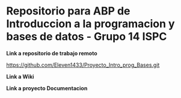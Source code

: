 # Repositorio para ABP de Introduccion a la programacion y bases de datos - Grupo 14 ISPC

**Link a repositorio de trabajo remoto**

https://github.com/Eleven1433/Proyecto_Intro_prog_Bases.git


**Link a Wiki**



**Link a proyecto Documentacion**



